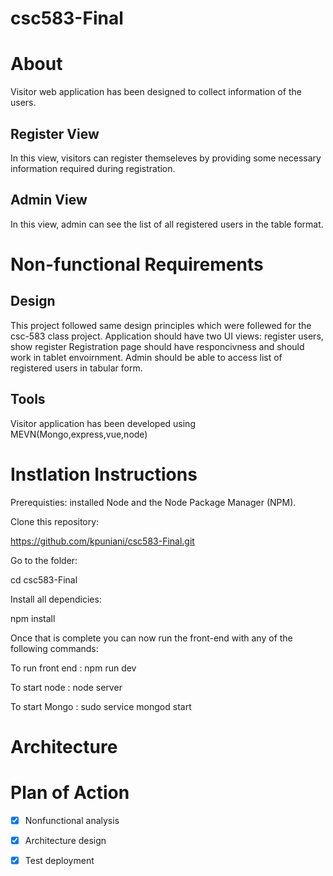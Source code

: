 # csc583-Final

# About
Visitor web application has been designed to collect information of the users.
## Register View

In this view, visitors can register themseleves by providing some necessary information required during registration.

## Admin View

In this view, admin can see the list of all registered users in the table format.

# Non-functional Requirements

## Design 

This project followed same design principles which were follewed for the csc-583 class project.
Application should have two UI views: register users, show register
Registration page should have responcivness and should work in tablet envoirnment.
Admin should be able to access list of registered users in tabular form.

## Tools

Visitor application has been developed using MEVN(Mongo,express,vue,node)


# Instlation Instructions

Prerequisties: installed Node and the Node Package Manager (NPM).

Clone this repository:

https://github.com/kpuniani/csc583-Final.git

Go to the folder:

cd csc583-Final

Install all dependicies:

npm install 

Once that is complete you can now run the front-end with any of the following commands:

To run front end : npm run dev

To start node : node server

To start Mongo : sudo service mongod start


# Architecture 




# Plan of Action


- [x] Nonfunctional analysis
- [x] Architecture design
- [x] Test deployment

